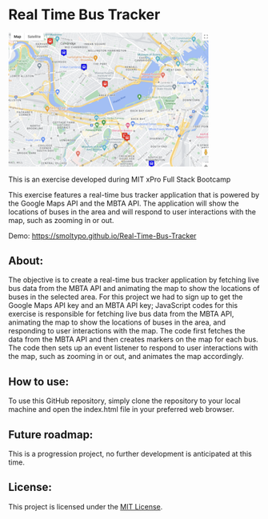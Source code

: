 # Real Time Bus Tracker

<img src="https://github.com/smolTypo/Real-Time-Bus-Tracker/blob/main/busTracker.png" width='400'/>


This is an exercise developed during MIT xPro Full Stack Bootcamp

This exercise features a real-time bus tracker application that is powered by the Google Maps API and the MBTA API. The application will show the locations of buses in the area and will respond to user interactions with the map, such as zooming in or out. 

Demo: https://smoltypo.github.io/Real-Time-Bus-Tracker

## About:
The objective is to create a real-time bus tracker application by fetching live bus data from the MBTA API and animating the map to show the locations of buses in the selected area. For this project we had to sign up to get the Google Maps API key and an MBTA API key; JavaScript codes for this exercise is responsible for fetching live bus data from the MBTA API, animating the map to show the locations of buses in the area, and responding to user interactions with the map. The code first fetches the data from the MBTA API and then creates markers on the map for each bus. The code then sets up an event listener to respond to user interactions with the map, such as zooming in or out, and animates the map accordingly. 


## How to use:
To use this GitHub repository, simply clone the repository to your local machine and open the index.html file in your preferred web browser. 

## Future roadmap:
This is a progression project, no further development is anticipated at this time.

## License:
This project is licensed under the <a href="https://github.com/smolTypo/Real-Time-Bus-Tracker/blob/main/LICENSE">MIT License</a>.
